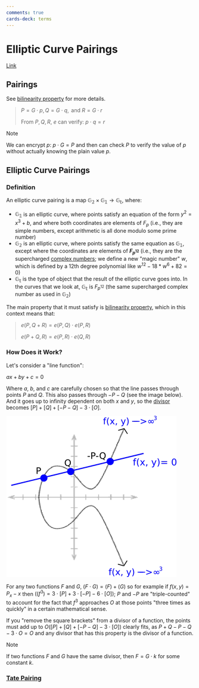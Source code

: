 ```yaml
---
comments: true
cards-deck: terms
---
```


# Elliptic Curve Pairings

[Link](https://crypto.stanford.edu/pbc/notes/elliptic/divisor.html)

## Pairings []()

See [bilinearity property](pairings_or_bilinear_map.md) for more details.

> $P = G \cdot p, Q = G \cdot q, \text{ and } R = G \cdot r$
>
> From $P, Q, R$, $e$ can verify: $p \cdot q = r$

> [!NOTE]  
> We can encrypt $p$: $p \cdot G = P$ and then can check $P$ to verify the value of $p$ without actually knowing the
> plain value $p$.

[](1724428076553)

## Elliptic Curve Pairings

### Definition []()

An elliptic curve pairing is a map $\mathbb{G_2} \times \mathbb{G_1} \rightarrow \mathbb{G_t}$, where:

- $\mathbb{G_1}$ is an elliptic curve, where points satisfy an equation of the form $y^2 = x^3 + b$, and where both coordinates are
  elements of $F_p$ (i.e., they are simple numbers, except arithmetic is all done modulo some prime number)
- $\mathbb{G_2}$ is an elliptic curve, where points satisfy the same equation as $\mathbb{G_1}$, except where the coordinates are
  elements of **$F_{p^{12}}$** (i.e., they are the supercharged [complex numbers](quadratic_field.md); we define a new "magic number"
  $w$, which is defined by a 12th degree polynomial like $w^{12} - 18 * w^6 + 82 = 0$)
- $\mathbb{G_t}$ is the type of object that the result of the elliptic curve goes into. In the curves that we look at, $\mathbb{G_t}$
  is $F_{p^{12}}$ (the same supercharged complex number as used in $\mathbb{G_2}$)

The main property that it must satisfy is [bilinearity property](pairings_or_bilinear_map.md), which in this context
means that:

> $e(P, Q + R) = e(P, Q) \cdot e(P, R)$
>
> $e(P + Q, R) = e(P, R) \cdot e(Q, R)$

[](1724428076566)

### How Does it Work?

Let's consider a "line function":

$ax + by + c = 0$

Where $a$, $b$, and $c$ are carefully chosen so that the line passes through points $P$ and $Q$. This also passes through $-P-Q$ (see
the image below). And it goes up to infinity dependent on both $x$ and $y$, so the [divisor](divisor.md) becomes
$[P] + [Q] + [-P-Q] - 3 \cdot [O]$.

![Line Function](attachments/line_function.png)

For any two functions $F$ and $G$, $({F}\cdot{G}) = ({F}) + ({G})$ so for example if $f(x,y)=P_{x}-x$ then
$((f^{3})=3\cdot[P]+3\cdot[-P]-6\cdot[O])$; $P$ and $-P$ are "triple-counted" to account for the fact that $f^{3}$ approaches $O$ at
those points "three times as quickly" in a certain mathematical sense.

If you "remove the square brackets" from a divisor of a function, the points must add up to $O([P]+[Q]+[-P-Q]-3\cdot[O])$ clearly fits,
as $P+Q-P-Q-3\cdot O=O$ and any divisor that has this property is the divisor of a function.

> [!NOTE]  
> If two functions $F$ and $G$ have the same divisor, then $F = G \cdot k$ for some constant $k$.

### [Tate Pairing](tate_pairing.md)
